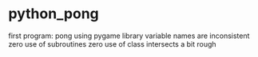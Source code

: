 # python_pong
first program: pong using pygame library
variable names are inconsistent
zero use of subroutines
zero use of class
intersects a bit rough
